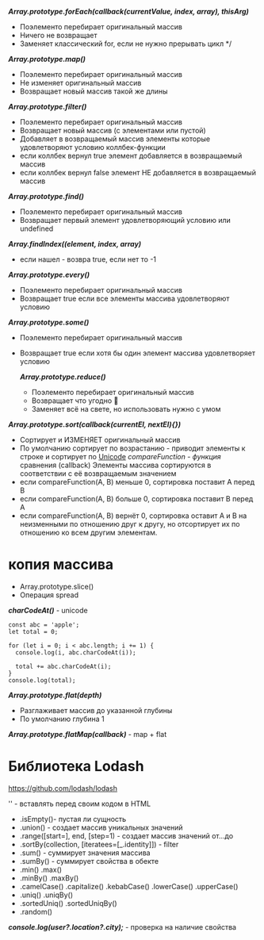 **_Array.prototype.forEach(callback(currentValue, index, array), thisArg)_**

- Поэлементо перебирает оригинальный массив
- Ничего не возвращает
- Заменяет классический for, если не нужно прерывать цикл \*/

**_Array.prototype.map()_**

- Поэлементо перебирает оригинальный массив
- Не изменяет оригинальный массив
- Возвращает новый массив такой же длины

**_Array.prototype.filter()_**

- Поэлементо перебирает оригинальный массив
- Возвращает новый массив (с элементами или пустой)
- Добавляет в возвращаемый массив элементы которые удовлетворяют условию
  коллбек-функции
- если коллбек вернул true элемент добавляется в возвращаемый массив
- если коллбек вернул false элемент НЕ добавляется в возвращаемый массив

**_Array.prototype.find()_**

- Поэлементо перебирает оригинальный массив
- Возвращает первый элемент удовлетворяющий условию или undefined

**_Array.findIndex((element, index, array)_**

- если нашел - возвра true, если нет то -1

**_Array.prototype.every()_**

- Поэлементо перебирает оригинальный массив
- Возвращает true если все элементы массива удовлетворяют условию

**_Array.prototype.some()_**

- Поэлементо перебирает оригинальный массив
- Возвращает true если хотя бы один элемент массива удовлетворяет условию

  **_Array.prototype.reduce()_**

  - Поэлементо перебирает оригинальный массив
  - Возвращает что угодно 🤯
  - Заменяет всё на свете, но использовать нужно с умом

**_Array.prototype.sort(callback(currentEl, nextEl){})_**

- Сортирует и ИЗМЕНЯЕТ оригинальный массив
- По умолчанию сортирует по возрастанию - приводит элементы к строке и сортирует
  по [Unicode](https://unicode-table.com/en/) _compareFunction - функция_
  сравнения (callback) Элементы массива сортируются в соответствии с её
  возвращаемым значением
- eсли compareFunction(A, B) меньше 0, сортировка поставит A перед B
- если compareFunction(A, B) больше 0, сортировка поставит B перед A
- если compareFunction(A, B) вернёт 0, сортировка оставит A и B на неизменными
  по отношению друг к другу, но отсортирует их по отношению ко всем другим
  элементам.

# копия массива

- Array.prototype.slice()
- Операция spread

**_charCodeAt()_** - unicode

```
const abc = 'apple';
let total = 0;

for (let i = 0; i < abc.length; i += 1) {
  console.log(i, abc.charCodeAt(i));

  total += abc.charCodeAt(i);
}
console.log(total);
```

**_Array.prototype.flat(depth)_**

- Разглаживает массив до указанной глубины
- По умолчанию глубина 1

**_Array.prototype.flatMap(callback)_** - map + flat

# Библиотека Lodash

https://github.com/lodash/lodash

'<script src="https://cdn.jsdelivr.net/npm/lodash@4.17.21/lodash.min.js"></script>' -
вставлять перед своим кодом в HTML

- .isEmpty()- пустая ли сущность
- .union() - создает массив уникальных значений
- .range([start=], end, [step=1) - создает массив значений от...до
- .sortBy(collection, [iteratees=[_.identity]]) - filter
- .sum() - суммирует значения массива
- .sumBy() - суммирует свойства в обекте
- .min() .max()
- .minBy() .maxBy()
- .camelCase() .capitalize() .kebabCase() .lowerCase() .upperCase()
- .uniq() .uniqBy()
- .sortedUniq() .sortedUniqBy()
- .random()

**_console.log(user?.location?.city);_** - проверка на наличие свойства
